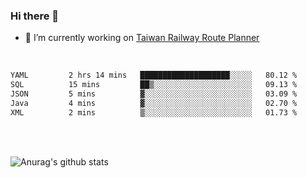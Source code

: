 ### Hi there 👋

- 🔭 I’m currently working on [Taiwan Railway Route Planner](https://github.com/Taiwan-Railway-Route-Planner)

<br/>

<!--START_SECTION:waka-->

```txt
YAML         2 hrs 14 mins   ████████████████████░░░░░   80.12 %
SQL          15 mins         ██▒░░░░░░░░░░░░░░░░░░░░░░   09.13 %
JSON         5 mins          ▓░░░░░░░░░░░░░░░░░░░░░░░░   03.09 %
Java         4 mins          ▓░░░░░░░░░░░░░░░░░░░░░░░░   02.70 %
XML          2 mins          ▒░░░░░░░░░░░░░░░░░░░░░░░░   01.73 %
```

<!--END_SECTION:waka-->

<br/>
<br/>

![Anurag's github stats](https://github-readme-stats.vercel.app/api?username=DepickereSven&show_icons=true&theme=tokyonight)



<!--
**DepickereSven/DepickereSven** is a ✨ _special_ ✨ repository because its `README.md` (this file) appears on your GitHub profile.

Here are some ideas to get you started:

- 🔭 I’m currently working on ...
- 🌱 I’m currently learning ...
- 👯 I’m looking to collaborate on ...
- 🤔 I’m looking for help with ...
- 💬 Ask me about ...
- 📫 How to reach me: ...
- 😄 Pronouns: ...
- ⚡ Fun fact: ...
-->
